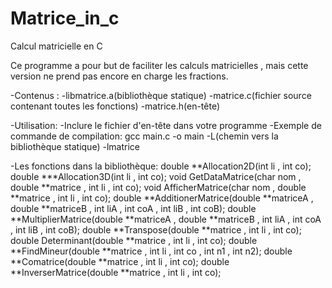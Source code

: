# Matrice_in_c
Calcul matricielle en C

Ce programme a pour but de faciliter les calculs matricielles  , mais cette version ne prend pas encore en charge les fractions.

-Contenus :
  -libmatrice.a(bibliothèque statique)
  -matrice.c(fichier source contenant toutes les fonctions)
  -matrice.h(en-tête)

-Utilisation:
  -Inclure le fichier d'en-tête dans votre programme 
  -Exemple de commande de compilation:
  gcc main.c -o main -L(chemin vers la bibliothèque statique) -lmatrice

-Les fonctions dans la bibliothèque:
double **Allocation2D(int li , int co);
double ***Allocation3D(int li , int co);
void GetDataMatrice(char nom , double **matrice , int li , int co);
void AfficherMatrice(char nom , double **matrice , int li , int co);
double **AdditionerMatrice(double **matriceA , double **matriceB , int liA , int coA , int liB , int coB);
double **MultiplierMatrice(double **matriceA , double **matriceB , int liA , int coA , int liB , int coB);
double **Transpose(double **matrice , int li , int co);
double Determinant(double **matrice , int li , int co);
double **FindMineur(double **matrice , int li , int co , int n1 , int n2);
double **Comatrice(double **matrice , int li , int co);
double **InverserMatrice(double **matrice , int li , int co);

